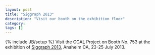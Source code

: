 ```yaml
---
layout: post
title: "Siggraph 2013"
description: "Visit our booth on the exhibition floor"
category: 
tags: []
---
```

{% include JB/setup %}
Visit the CGAL Project on Booth No. 753 at the exhibition of <a href="http://s2013.siggraph.org/">Siggraph 2013</a>, Anaheim CA, 23-25 July 2013.
